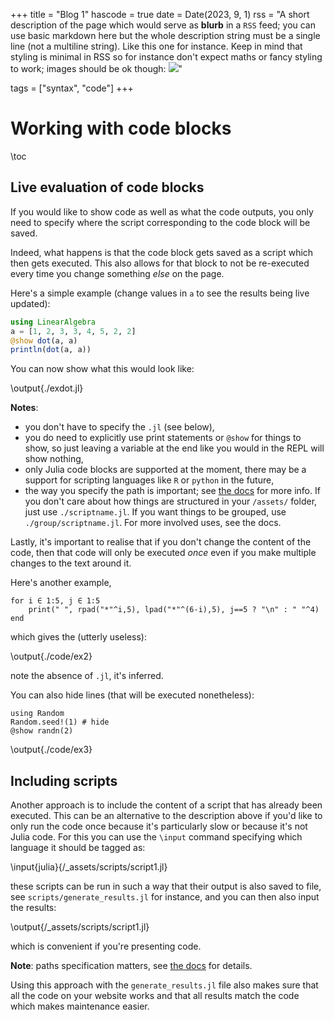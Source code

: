 +++
title = "Blog 1"
hascode = true
date = Date(2023, 9, 1)
rss = "A short description of the page which would serve as **blurb** in a `RSS` feed; you can use basic markdown here but the whole description string must be a single line (not a multiline string). Like this one for instance. Keep in mind that styling is minimal in RSS so for instance don't expect maths or fancy styling to work; images should be ok though: ![](https://upload.wikimedia.org/wikipedia/en/3/32/Rick_and_Morty_opening_credits.jpeg)"

tags = ["syntax", "code"]
+++


# Working with code blocks

\toc

## Live evaluation of code blocks

If you would like to show code as well as what the code outputs, you only need to specify where the script corresponding to the code block will be saved.

Indeed, what happens is that the code block gets saved as a script which then gets executed.
This also allows for that block to not be re-executed every time you change something _else_ on the page.

Here's a simple example (change values in `a` to see the results being live updated):

```julia:./exdot.jl
using LinearAlgebra
a = [1, 2, 3, 3, 4, 5, 2, 2]
@show dot(a, a)
println(dot(a, a))
```

You can now show what this would look like:

\output{./exdot.jl}

**Notes**:
* you don't have to specify the `.jl` (see below),
* you do need to explicitly use print statements or `@show` for things to show, so just leaving a variable at the end like you would in the REPL will show nothing,
* only Julia code blocks are supported at the moment, there may be a support for scripting languages like `R` or `python` in the future,
* the way you specify the path is important; see [the docs](https://tlienart.github.io/franklindocs/code/index.html#more_on_paths) for more info. If you don't care about how things are structured in your `/assets/` folder, just use `./scriptname.jl`. If you want things to be grouped, use `./group/scriptname.jl`. For more involved uses, see the docs.

Lastly, it's important to realise that if you don't change the content of the code, then that code will only be executed _once_ even if you make multiple changes to the text around it.

Here's another example,

```julia:./code/ex2
for i ∈ 1:5, j ∈ 1:5
    print(" ", rpad("*"^i,5), lpad("*"^(6-i),5), j==5 ? "\n" : " "^4)
end
```

which gives the (utterly useless):

\output{./code/ex2}

note the absence of `.jl`, it's inferred.

You can also hide lines (that will be executed nonetheless):

```julia:./code/ex3
using Random
Random.seed!(1) # hide
@show randn(2)
```

\output{./code/ex3}


## Including scripts

Another approach is to include the content of a script that has already been executed.
This can be an alternative to the description above if you'd like to only run the code once because it's particularly slow or because it's not Julia code.
For this you can use the `\input` command specifying which language it should be tagged as:


\input{julia}{/_assets/scripts/script1.jl} <!--_-->


these scripts can be run in such a way that their output is also saved to file, see `scripts/generate_results.jl` for instance, and you can then also input the results:

\output{/_assets/scripts/script1.jl} <!--_-->

which is convenient if you're presenting code.

**Note**: paths specification matters, see [the docs](https://tlienart.github.io/franklindocs/code/index.html#more_on_paths) for details.

Using this approach with the `generate_results.jl` file also makes sure that all the code on your website works and that all results match the code which makes maintenance easier.
